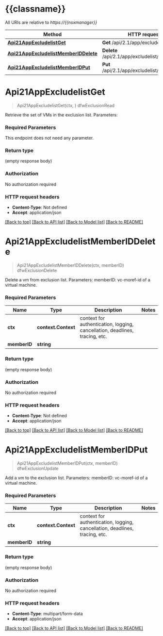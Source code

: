 # {{classname}}

All URIs are relative to *https://{{nsxmanager}}*

Method | HTTP request | Description
------------- | ------------- | -------------
[**Api21AppExcludelistGet**](Class21ExcludelistApi.md#Api21AppExcludelistGet) | **Get** /api/2.1/app/excludelist | dfwExclusionRead
[**Api21AppExcludelistMemberIDDelete**](Class21ExcludelistApi.md#Api21AppExcludelistMemberIDDelete) | **Delete** /api/2.1/app/excludelist/{memberID} | dfwExclusionDelete
[**Api21AppExcludelistMemberIDPut**](Class21ExcludelistApi.md#Api21AppExcludelistMemberIDPut) | **Put** /api/2.1/app/excludelist/{memberID} | dfwExclusionUpdate

# **Api21AppExcludelistGet**
> Api21AppExcludelistGet(ctx, )
dfwExclusionRead

Retrieve the set of VMs in the exclusion list.  Parameters:  

### Required Parameters
This endpoint does not need any parameter.

### Return type

 (empty response body)

### Authorization

No authorization required

### HTTP request headers

 - **Content-Type**: Not defined
 - **Accept**: application/json

[[Back to top]](#) [[Back to API list]](../README.md#documentation-for-api-endpoints) [[Back to Model list]](../README.md#documentation-for-models) [[Back to README]](../README.md)

# **Api21AppExcludelistMemberIDDelete**
> Api21AppExcludelistMemberIDDelete(ctx, memberID)
dfwExclusionDelete

Delete a vm from exclusion list.  Parameters:  memberID: vc-moref-id of a virtual machine.  

### Required Parameters

Name | Type | Description  | Notes
------------- | ------------- | ------------- | -------------
 **ctx** | **context.Context** | context for authentication, logging, cancellation, deadlines, tracing, etc.
  **memberID** | **string**|  | 

### Return type

 (empty response body)

### Authorization

No authorization required

### HTTP request headers

 - **Content-Type**: Not defined
 - **Accept**: application/json

[[Back to top]](#) [[Back to API list]](../README.md#documentation-for-api-endpoints) [[Back to Model list]](../README.md#documentation-for-models) [[Back to README]](../README.md)

# **Api21AppExcludelistMemberIDPut**
> Api21AppExcludelistMemberIDPut(ctx, memberID)
dfwExclusionUpdate

Add a vm to the exclusion list.  Parameters:  memberID: vc-moref-id of a virtual machine.  

### Required Parameters

Name | Type | Description  | Notes
------------- | ------------- | ------------- | -------------
 **ctx** | **context.Context** | context for authentication, logging, cancellation, deadlines, tracing, etc.
  **memberID** | **string**|  | 

### Return type

 (empty response body)

### Authorization

No authorization required

### HTTP request headers

 - **Content-Type**: multipart/form-data
 - **Accept**: application/json

[[Back to top]](#) [[Back to API list]](../README.md#documentation-for-api-endpoints) [[Back to Model list]](../README.md#documentation-for-models) [[Back to README]](../README.md)

